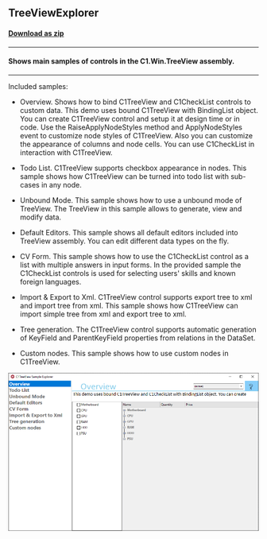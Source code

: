 ## TreeViewExplorer
#### [Download as zip](https://grapecity.github.io/DownGit/#/home?url=https://github.com/GrapeCity/ComponentOne-WinForms-Samples/tree/master/Core\TreeView\CS\TreeViewExplorer)
____
#### Shows main samples of controls in the C1.Win.TreeView assembly.
____
Included samples:

* Overview.
  Shows how to bind C1TreeView and C1CheckList controls to custom data.
  This demo uses bound C1TreeView with BindingList object.
  You can create C1TreeView control and setup it at design time or in code. 
  Use the RaiseApplyNodeStyles method and ApplyNodeStyles event to customize node styles of C1TreeView. 
  Also you can customize the appearance of columns and node cells.
  You can use C1CheckList in interaction with C1TreeView.

* Todo List.
  C1TreeView supports checkbox appearance in nodes.
  This sample shows how C1TreeView can be turned into todo list with sub-cases in any node.

* Unbound Mode.
  This sample shows how to use a unbound mode of TreeView.
  The TreeView in this sample allows to generate, view and modify data.

* Default Editors.
  This sample shows all default editors included into TreeView assembly.
  You can edit different data types on the fly.

* CV Form.
  This sample shows how to use the C1CheckList control as a list with multiple answers in input forms.
  In the provided sample the C1CheckList controls is used for selecting users' skills and known foreign languages.

* Import & Export to Xml.
  C1TreeView control supports export tree to xml and import tree from xml.
  This sample shows how C1TreeView can import simple tree from xml and export tree to xml.

* Tree generation.
  The C1TreeView control supports automatic generation of KeyField and ParentKeyField properties from relations in the DataSet.

* Custom nodes.
  This sample shows how to use custom nodes in C1TreeView.

![screenshot](screenshot.png)
